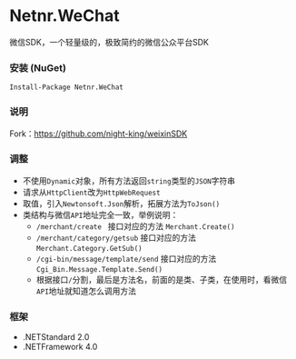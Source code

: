 # Netnr.WeChat
微信SDK，一个轻量级的，极致简约的微信公众平台SDK

### 安装 (NuGet)
```
Install-Package Netnr.WeChat
```
### 说明
Fork：<https://github.com/night-king/weixinSDK>

### 调整
- 不使用`Dynamic`对象，所有方法返回`string`类型的`JSON`字符串
- 请求从`HttpClient`改为`HttpWebRequest`
- 取值，引入`Newtonsoft.Json`解析，拓展方法为`ToJson()`
- 类结构与微信`API`地址完全一致，举例说明：
    - `/merchant/create ` 接口对应的方法 `Merchant.Create()`
    - `/merchant/category/getsub` 接口对应的方法 `Merchant.Category.GetSub()`
    - `/cgi-bin/message/template/send` 接口对应的方法 `Cgi_Bin.Message.Template.Send()`
    - 根据接口`/`分割，最后是方法名，前面的是类、子类，在使用时，看微信`API`地址就知道怎么调用方法

### 框架
- .NETStandard 2.0
- .NETFramework 4.0